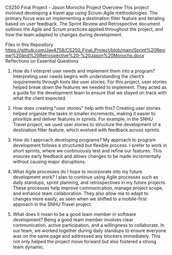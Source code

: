 CS250 Final Project - Jason Morocho
Project Overview
This project involved developing a travel app using Scrum-Agile methodologies. The primary focus was on implementing a destination filter feature and iterating based on user feedback. The Sprint Review and Retrospective document outlines the Agile and Scrum practices applied throughout the project, and how the team adapted to changes during development.

Files in this Repository
https://github.com/Jay4758/CS250_Final_Project/blob/main/Sprint%20Review%20and%20Retrospective%20-%20Jason%20Morocho.docx
Reflections on Essential Questions
1. How do I interpret user needs and implement them into a program?
Interpreting user needs begins with understanding the client’s requirements through tools like user stories. For this project, user stories helped break down the features we needed to implement. They acted as a guide for the development team to ensure that we stayed on track with what the client expected.

2. How does creating "user stories" help with this?
Creating user stories helped organize the tasks in smaller increments, making it easier to prioritize and deliver features in sprints. For example, in the SNHU Travel project, we used user stories to structure the development of a destination filter feature, which evolved with feedback across sprints.

3. How do I approach developing programs?
My approach to program development follows a structured but flexible process. I prefer to work in short sprints, where we continuously test and refine our features. This ensures early feedback and allows changes to be made incrementally without causing major disruptions.

4. What Agile processes do I hope to incorporate into my future development work?
I plan to continue using Agile processes such as daily standups, sprint planning, and retrospectives in my future projects. These processes help improve communication, manage project scope, and enhance team collaboration. They also allow me to adapt to changes more easily, as seen when we shifted to a mobile-first approach in the SNHU Travel project.

5. What does it mean to be a good team member in software development?
Being a good team member involves clear communication, active participation, and a willingness to collaborate. In our team, we worked together during daily standups to ensure everyone was on the same page and addressed any blockers immediately. This not only helped the project move forward but also fostered a strong team dynamic.

